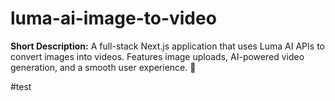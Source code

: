 # luma-ai-image-to-video
**Short Description:**   A full-stack Next.js application that uses Luma AI APIs to convert images into videos. Features image uploads, AI-powered video generation, and a smooth user experience. 🚀

#test